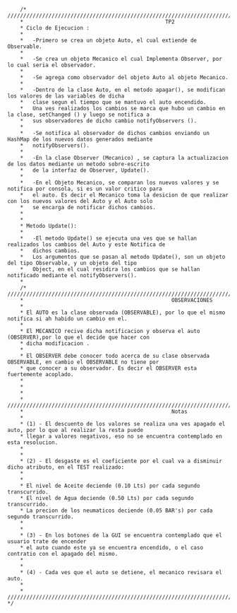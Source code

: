         /* //////////////////////////////////////////////////////////////////////////////////////////////////////
        *                                             TP2 
        * Ciclo de Ejecucion :
        *
        *   -Primero se crea un objeto Auto, el cual extiende de Observable.
        *
        *   -Se crea un objeto Mecanico el cual Implementa Observer, por lo cual seria el observador.
        *
        *   -Se agrega como observador del objeto Auto al objeto Mecanico.
        *
        *   -Dentro de la clase Auto, en el metodo apagar(), se modifican los valores de las variables de dicha
        *   clase segun el tiempo que se mantuvo el auto encendido.
        *   Una ves realizados los cambios se marca que hubo un cambio en la clase, setChanged () y luego se notifica a
        *   sus observadores de dicho cambio notifyObservers ().
        *
        *   -Se notifica al observador de dichos cambios enviando un HashMap de los nuevos datos generados mediante       
        *   notifyObservers().
        *
        *   -En la clase Observer (Mecanico) , se captura la actualizacion de los datos mediante un metodo sobre-escrito 
        *   de la interfaz de Observer, Update().
        *
        *   -En el Objeto Mecanico, se comparan los nuevos valores y se notifica por consola, si es un valor critico para
        *   el auto. Es decir el Mecanico toma la desicion de que realizar con los nuevos valores del Auto y el Auto solo
        *   se encarga de notificar dichos cambios.
        *
        *
        * Metodo Update():
        *
        *   -El metodo Update() se ejecuta una ves que se hallan realizados los cambios del Auto y este Notifica de
        *   dichos cambios.
        *   Los argumentos que se pasan al metodo Update(), son un objeto del tipo Observable, y un objeto del tipo
        *   Object, en el cual residira los cambios que se hallan notificado mediante el notifyObservers().
        *
        /* //////////////////////////////////////////////////////////////////////////////////////////////////////
        *                                               OBSERVACIONES
        *
        * El AUTO es la clase observada (OBSERVABLE), por lo que el mismo notifica si ah habido un cambio en el.
        *
        * El MECANICO recive dicha notificacion y observa el auto (OBSERVER),por lo que el decide que hacer con
        * dicha modificacion .
        *
        * El OBSERVER debe conocer todo acerca de su clase observada OBSERVABLE, en cambio el OBSERVABLE no tiene por
        * que conocer a su observador. Es decir el OBSERVER esta fuertemente acoplado.
        *
        *
        *
        * ///////////////////////////////////////////////////////////////////////////////////////////////////////
        *                                               Notas
        *
        * (1) - El descuento de los valores se realiza una ves apagado el auto, por lo que al realizar la resta puede
        * llegar a valores negativos, eso no se encuentra contemplado en esta resolucion.
        *
        *
        * (2) - El desgaste es el coeficiente por el cual va a disminuir dicho atributo, en el TEST realizado:
        *
        *
        * El nivel de Aceite deciende (0.10 Lts) por cada segundo transcurrido.
        * El nivel de Agua deciende (0.50 Lts) por cada segundo transcurrido.
        * La precion de los neumaticos deciende (0.05 BAR's) por cada segundo transcurrido.
        *
        *
        * (3) - En los botones de la GUI se encuentra contemplado que el usuario trate de encender
        * el auto cuando este ya se encuentra encendido, o el caso contratio con el apagado del mismo.
        *
        *
        * (4) - Cada ves que el auto se detiene, el mecanico revisara el auto.
        *
        * /////////////////////////////////////////////////////////////////////////////////////////////////////// */
